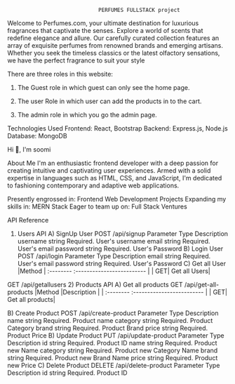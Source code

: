                                  PERFUMES FULLSTACK project
 Welcome to Perfumes.com, your ultimate destination for luxurious fragrances that captivate the senses. Explore a world of scents that redefine elegance and allure. Our carefully curated collection features an array of exquisite perfumes from renowned brands and emerging artisans. Whether you seek the timeless classics or the latest olfactory sensations, we have the perfect fragrance to suit your style

 There are three roles in this website:

1. The Guest role in which guest can only see the home page. 

2. The user Role in which user can add the products in to the cart.

3. The admin role in which you go the admin page.

Technologies Used
Frontend: React, Bootstrap
Backend: Express.js, Node.js
Database: MongoDB


Hi 👋, I'm soomi

About Me
I'm an enthusiastic frontend developer with a deep passion for creating intuitive and captivating user experiences. Armed with a solid expertise in languages such as HTML, CSS, and JavaScript, I'm dedicated to fashioning contemporary and adaptive web applications.

Presently engrossed in: Frontend Web Development Projects
Expanding my skills in: MERN Stack
Eager to team up on: Full Stack Ventures


API Reference
1) Users API
A) SignUp User
  POST /api/signup
Parameter	Type	Description
username	string	Required. User's username
email	string	Required. User's email
password	string	Required. User's Password
B) Login User
  POST /api/login
Parameter	Type	Description
email	string	Required. User's email
password	string	Required. User's Password
C) Get all User
|Method | :-------- :------------------------- | | GET| Get all Users|

  GET /api/getallusers
2) Products API
A) Get all products
  GET /api/get-all-products
|Method |Description | | :-------- :------------------------- | | GET| Get all products|

B) Create Product
  POST /api/create-product
Parameter	Type	Description
name	string	Required. Product name
category	string	Required. Product Category
brand	string	Required. Product Brand
price	string	Required. Product Price
B) Update Product
  PUT /api/update-product
Parameter	Type	Description
id	string	Required. Product ID
name	string	Required. Product new Name
category	string	Required. Product new Category Name
brand	string	Required. Product new Brand Name
price	string	Required. Product new Price
C) Delete Product
  DELETE /api/delete-product
Parameter	Type	Description
id	string	Required. Product ID
